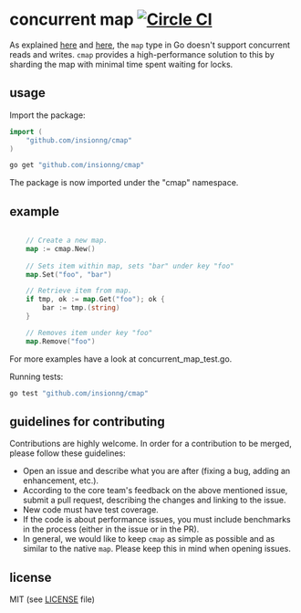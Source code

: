 # concurrent map [![Circle CI](https://circleci.com/gh/insionng/cmap.png?style=badge)](https://circleci.com/gh/insionng/cmap)

As explained [here](http://golang.org/doc/faq#atomic_maps) and [here](http://blog.golang.org/go-maps-in-action), the `map` type in Go doesn't support concurrent reads and writes. `cmap` provides a high-performance solution to this by sharding the map with minimal time spent waiting for locks.

## usage

Import the package:

```go
import (
	"github.com/insionng/cmap"
)

```

```bash
go get "github.com/insionng/cmap"
```

The package is now imported under the "cmap" namespace. 

## example

```go

	// Create a new map.
	map := cmap.New()
	
	// Sets item within map, sets "bar" under key "foo"
	map.Set("foo", "bar")

	// Retrieve item from map.
	if tmp, ok := map.Get("foo"); ok {
		bar := tmp.(string)
	}

	// Removes item under key "foo"
	map.Remove("foo")

```

For more examples have a look at concurrent_map_test.go.

Running tests:

```bash
go test "github.com/insionng/cmap"
```

## guidelines for contributing

Contributions are highly welcome. In order for a contribution to be merged, please follow these guidelines:
- Open an issue and describe what you are after (fixing a bug, adding an enhancement, etc.).
- According to the core team's feedback on the above mentioned issue, submit a pull request, describing the changes and linking to the issue.
- New code must have test coverage.
- If the code is about performance issues, you must include benchmarks in the process (either in the issue or in the PR).
- In general, we would like to keep `cmap` as simple as possible and as similar to the native `map`. Please keep this in mind when opening issues.

## license 
MIT (see [LICENSE](https://github.com/insionng/cmap/blob/master/LICENSE) file)
